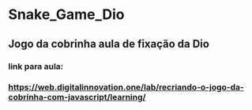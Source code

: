 # Snake_Game_Dio
## Jogo da cobrinha aula de fixação da Dio 
### link para aula:
### https://web.digitalinnovation.one/lab/recriando-o-jogo-da-cobrinha-com-javascript/learning/
